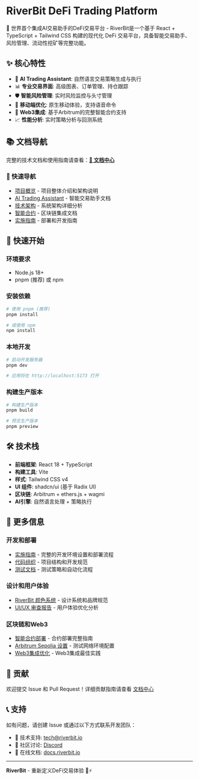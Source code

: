 # RiverBit DeFi Trading Platform

🚀 世界首个集成AI交易助手的DeFi交易平台 - RiverBit是一个基于 React + TypeScript + Tailwind CSS 构建的现代化 DeFi 交易平台，具备智能交易助手、风险管理、流动性挖矿等完整功能。

## ✨ 核心特性

- 🤖 **AI Trading Assistant**: 自然语言交易策略生成与执行
- 📊 **专业交易界面**: 高级图表、订单管理、持仓跟踪 
- 🛡️ **智能风险管理**: 实时风险监控与头寸管理
- 📱 **移动端优化**: 原生移动体验，支持语音命令
- 🔗 **Web3集成**: 基于Arbitrum的完整智能合约支持
- 📈 **性能分析**: 实时策略分析与回测系统

## 📚 文档导航

完整的技术文档和使用指南请查看：**[📖 文档中心](./docs/README.md)**

### 🚀 快速导航
- [项目概览](./PROJECT_OVERVIEW.md) - 项目整体介绍和架构说明
- [AI Trading Assistant](./docs/AI_TRADING_ASSISTANT.md) - 智能交易助手文档
- [技术架构](./ARCHITECTURE_SUMMARY.md) - 系统架构详细分析  
- [智能合约](./contracts/README.md) - 区块链集成文档
- [实施指南](./IMPLEMENTATION_GUIDE.md) - 部署和开发指南

## 🚀 快速开始

### 环境要求
- Node.js 18+ 
- pnpm (推荐) 或 npm

### 安装依赖
```bash
# 使用 pnpm (推荐)
pnpm install

# 或使用 npm
npm install
```

### 本地开发
```bash
# 启动开发服务器
pnpm dev

# 应用将在 http://localhost:5173 打开
```

### 构建生产版本
```bash
# 构建生产版本
pnpm build

# 预览生产版本
pnpm preview
```

## 🛠️ 技术栈

- **前端框架**: React 18 + TypeScript
- **构建工具**: Vite 
- **样式**: Tailwind CSS v4
- **UI 组件**: shadcn/ui (基于 Radix UI)
- **区块链**: Arbitrum + ethers.js + wagmi
- **AI引擎**: 自然语言处理 + 策略执行

## 📖 更多信息

### 开发和部署
- [实施指南](./IMPLEMENTATION_GUIDE.md) - 完整的开发环境设置和部署流程
- [代码组织](./CODE_ORGANIZATION.md) - 项目结构和开发规范
- [测试文档](./testing/README.md) - 测试策略和自动化流程

### 设计和用户体验  
- [RiverBit 颜色系统](./RIVERBIT_COLOR_SYSTEM.md) - 设计系统和品牌规范
- [UI/UX 审查报告](./DEX_UI_UX_REVIEW_REPORT.md) - 用户体验优化分析

### 区块链和Web3
- [智能合约部署](./contracts/DEPLOYMENT_GUIDE.md) - 合约部署完整指南
- [Arbitrum Sepolia 设置](./ARBITRUM_SEPOLIA_SETUP.md) - 测试网络环境配置
- [Web3集成优化](./WEB3_INTEGRATION_OPTIMIZATION_GUIDE.md) - Web3集成最佳实践

## 🤝 贡献

欢迎提交 Issue 和 Pull Request！详细贡献指南请查看 [文档中心](./docs/README.md)

## 📞 支持

如有问题，请创建 Issue 或通过以下方式联系开发团队：
- 📧 技术支持: tech@riverbit.io  
- 💬 社区讨论: [Discord](https://discord.gg/riverbit)
- 📖 在线文档: [docs.riverbit.io](https://docs.riverbit.io)

---

**RiverBit** - 重新定义DeFi交易体验 🌊⚡


